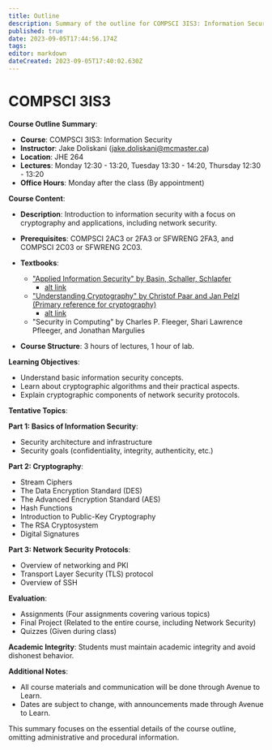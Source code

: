 ```yaml
---
title: Outline
description: Summary of the outline for COMPSCI 3IS3: Information Security at McMaster University
published: true
date: 2023-09-05T17:44:56.174Z
tags: 
editor: markdown
dateCreated: 2023-09-05T17:40:02.630Z
---
```


# COMPSCI 3IS3

**Course Outline Summary**:

- **Course**: COMPSCI 3IS3: Information Security
- **Instructor**: Jake Doliskani (jake.doliskani@mcmaster.ca)
- **Location**: JHE 264
- **Lectures**: Monday 12:30 - 13:20, Tuesday 13:30 - 14:20, Thursday 12:30 - 13:20
- **Office Hours**: Monday after the class (By appointment)

**Course Content**:

- **Description**: Introduction to information security with a focus on cryptography and applications, including network security.

- **Prerequisites**: COMPSCI 2AC3 or 2FA3 or SFWRENG 2FA3, and COMPSCI 2C03 or SFWRENG 2C03.

- **Textbooks**: 
  - ["Applied Information Security" by Basin, Schaller, Schlapfer](https://cdn.discordapp.com/attachments/1136145444595040296/1148674383594917929/3IS3_applied_info_sec.pdf)
  	- [alt link](https://link.springer.com/book/10.1007/978-3-642-24474-2)
  - ["Understanding Cryptography" by Christof Paar and Jan Pelzl (Primary reference for cryptography)](https://cdn.discordapp.com/attachments/1136145444595040296/1148674384391843872/3IS3_understanding_cryptography.pdf)
  	- [alt link](https://link.springer.com/book/10.1007/978-3-642-04101-3)
  - "Security in Computing" by Charles P. Fleeger, Shari Lawrence Pfleeger, and Jonathan Margulies

- **Course Structure**: 3 hours of lectures, 1 hour of lab.

**Learning Objectives**:

- Understand basic information security concepts.
- Learn about cryptographic algorithms and their practical aspects.
- Explain cryptographic components of network security protocols.

**Tentative Topics**:

**Part 1: Basics of Information Security**:
- Security architecture and infrastructure
- Security goals (confidentiality, integrity, authenticity, etc.)

**Part 2: Cryptography**:
- Stream Ciphers
- The Data Encryption Standard (DES)
- The Advanced Encryption Standard (AES)
- Hash Functions
- Introduction to Public-Key Cryptography
- The RSA Cryptosystem
- Digital Signatures

**Part 3: Network Security Protocols**:
- Overview of networking and PKI
- Transport Layer Security (TLS) protocol
- Overview of SSH

**Evaluation**:

- Assignments (Four assignments covering various topics)
- Final Project (Related to the entire course, including Network Security)
- Quizzes (Given during class)

**Academic Integrity**: Students must maintain academic integrity and avoid dishonest behavior.

**Additional Notes**:

- All course materials and communication will be done through Avenue to Learn.
- Dates are subject to change, with announcements made through Avenue to Learn.

This summary focuses on the essential details of the course outline, omitting administrative and procedural information.